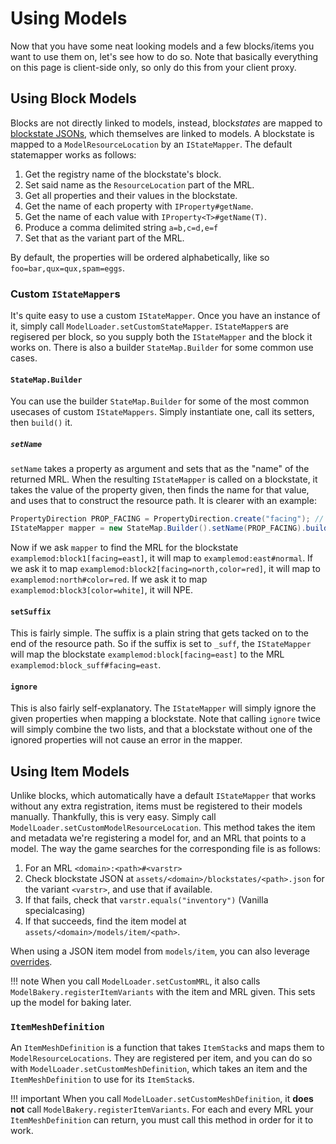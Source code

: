 Using Models
============

Now that you have some neat looking models and a few blocks/items you want to use them on, let's see how to do so. Note that basically everything on this page is client-side only, so only do this from your client proxy.

Using Block Models
------------------

Blocks are not directly linked to models, instead, block<em>states</em> are mapped to [blockstate JSONs], which themselves are linked to models. A blockstate is mapped to a `ModelResourceLocation` by an `IStateMapper`. The default statemapper works as follows:

1. Get the registry name of the blockstate's block.
2. Set said name as the `ResourceLocation` part of the MRL.
3. Get all properties and their values in the blockstate.
4. Get the name of each property with `IProperty#getName`.
5. Get the name of each value with `IProperty<T>#getName(T)`.
6. Produce a comma delimited string `a=b,c=d,e=f`
7. Set that as the variant part of the MRL.

By default, the properties will be ordered alphabetically, like so `foo=bar,qux=qux,spam=eggs`.

### Custom `IStateMapper`s

It's quite easy to use a custom `IStateMapper`. Once you have an instance of it, simply call `ModelLoader.setCustomStateMapper`. `IStateMapper`s are regisered per block, so you supply both the `IStateMapper` and the block it works on. There is also a builder `StateMap.Builder` for some common use cases.

#### `StateMap.Builder`

You can use the builder `StateMap.Builder` for some of the most common usecases of custom `IStateMappers`. Simply instantiate one, call its setters, then `build()` it.

##### `setName`

`setName` takes a property as argument and sets that as the "name" of the returned MRL. When the resulting `IStateMapper` is called on a blockstate, it takes the value of the property given, then finds the name for that value, and uses that to construct the resource path. It is clearer with an example:

```java
PropertyDirection PROP_FACING = PropertyDirection.create("facing"); // Start with a property
IStateMapper mapper = new StateMap.Builder().setName(PROP_FACING).build(); // Use the builder
```

Now if we ask `mapper` to find the MRL for the blockstate `examplemod:block1[facing=east]`, it will map to `examplemod:east#normal`. If we ask it to map `examplemod:block2[facing=north,color=red]`, it will map to `examplemod:north#color=red`. If we ask it to map `examplemod:block3[color=white]`, it will NPE.

#### `setSuffix`

This is fairly simple. The suffix is a plain string that gets tacked on to the end of the resource path. So if the suffix is set to `_suff`, the `IStateMapper` will map the blockstate `examplemod:block[facing=east]` to the MRL `examplemod:block_suff#facing=east`.

#### `ignore`

This is also fairly self-explanatory. The `IStateMapper` will simply ignore the given properties when mapping a blockstate. Note that calling `ignore` twice will simply combine the two lists, and that a blockstate without one of the ignored properties will not cause an error in the mapper.

Using Item Models
-----------------

Unlike blocks, which automatically have a default `IStateMapper` that works without any extra registration, items must be registered to their models manually. Thankfully, this is very easy. Simply call `ModelLoader.setCustomModelResourceLocation`. This method takes the item and metadata we're registering a model for, and an MRL that points to a model. The way the game searches for the corresponding file is as follows:

1. For an MRL `<domain>:<path>#<varstr>`
2. Check blockstate JSON at `assets/<domain>/blockstates/<path>.json` for the variant `<varstr>`, and use that if available.
3. If that fails, check that `varstr.equals("inventory")` (Vanilla specialcasing)
4. If that succeeds, find the item model at `assets/<domain>/models/item/<path>`.

When using a JSON item model from `models/item`, you can also leverage [overrides].

!!! note
    When you call `ModelLoader.setCustomMRL`, it also calls `ModelBakery.registerItemVariants` with the item and MRL given. This sets up the model for baking later.

### `ItemMeshDefinition`

An `ItemMeshDefinition` is a function that takes `ItemStack`s and maps them to `ModelResourceLocations`. They are registered per item, and you can do so with `ModelLoader.setCustomMeshDefinition`, which takes an item and the `ItemMeshDefinition` to use for its `ItemStack`s.

!!! important
    When you call `ModelLoader.setCustomMeshDefinition`, it **does not** call `ModelBakery.registerItemVariants`. For each and every MRL your `ItemMeshDefinition` can return, you must call this method in order for it to work.

[overrides]: overrides.md
[blockstate JSONs]: blockstates/introduction.md